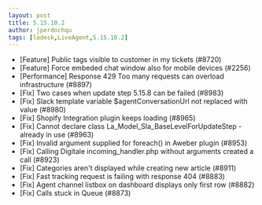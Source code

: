 ```yaml
---
layout: post
title: 5.15.10.2
author: jperdochqu
tags: [ladesk,LiveAgent,5.15.10.2]
---
```


- [Feature] Public tags visible to customer in my tickets (#8720)
- [Feature] Force embeded chat window also for mobile devices (#2256)
- [Performance] Response 429 Too many requests can overload infrastructure (#8897)
- [Fix] Two cases when update step 5.15.8 can be failed (#8983)
- [Fix] Slack template variable $agentConversationUrl not replaced with value (#8980)
- [Fix] Shopify Integration plugin keeps loading (#8965)
- [Fix] Cannot declare class La_Model_Sla_BaseLevelForUpdateStep - already in use (#8963)
- [Fix] Invalid argument supplied for foreach() in Aweber plugin (#8953)
- [Fix] Calling Digitale incoming_handler.php without arguments created a call (#8923)
- [Fix] Categories aren't displayed while creating new article (#8911)
- [Fix] Fast tracking request is failing with response 404 (#8883)
- [Fix] Agent channel listbox on dashboard displays only first row (#8882)
- [Fix] Calls stuck in Queue (#8873)

